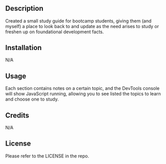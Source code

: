 # <Prework-Study-Guide>

## Description

Created a small study guide for bootcamp students, giving them (and myself) a place to look back to and update as the need arises to study or freshen up on foundational development facts.

## Installation

N/A

## Usage

Each section contains notes on a certain topic, and the DevTools console will show JavaScript running, allowing you to see listed the topics to learn and choose one to study.

## Credits

N/A

## License

Please refer to the LICENSE in the repo.